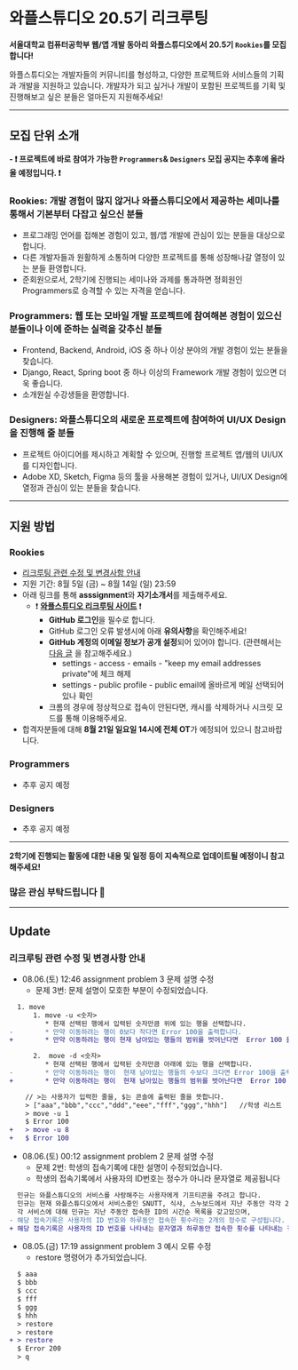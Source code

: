 # 와플스튜디오 20.5기 리크루팅

**서울대학교 컴퓨터공학부 웹/앱 개발 동아리 와플스튜디오에서 20.5기 `Rookies`를 모집합니다!**

와플스튜디오는 개발자들의 커뮤니티를 형성하고, 다양한 프로젝트와 서비스들의 기획과 개발을 지원하고 있습니다. 개발자가 되고 싶거나 개발이 포함된 프로젝트를 기획 및 진행해보고 싶은 분들은 얼마든지 지원해주세요!

<hr/>

## 모집 단위 소개

**- ❗ 프로젝트에 바로 참여가 가능한 `Programmers`& `Designers` 모집 공지는 추후에 올라올 예정입니다. ❗**

### Rookies: 개발 경험이 많지 않거나 와플스튜디오에서 제공하는 세미나를 통해서 기본부터 다잡고 싶으신 분들
* 프로그래밍 언어를 접해본 경험이 있고, 웹/앱 개발에 관심이 있는 분들을 대상으로 합니다.
* 다른 개발자들과 원활하게 소통하며 다양한 프로젝트를 통해 성장해나갈 열정이 있는 분들 환영합니다.
* 준회원으로서, 2학기에 진행되는 세미나와 과제를 통과하면 정회원인 Programmers로 승격할 수 있는 자격을 얻습니다.

### Programmers: 웹 또는 모바일 개발 프로젝트에 참여해본 경험이 있으신 분들이나 이에 준하는 실력을 갖추신 분들
* Frontend, Backend, Android, iOS 중 하나 이상 분야의 개발 경험이 있는 분들을 찾습니다.
* Django, React, Spring boot 중 하나 이상의 Framework 개발 경험이 있으면 더욱 좋습니다.
* 소개원실 수강생들을 환영합니다.

### Designers: 와플스튜디오의 새로운 프로젝트에 참여하여 UI/UX Design을 진행해 줄 분들
* 프로젝트 아이디어를 제시하고 계획할 수 있으며, 진행할 프로젝트 앱/웹의 UI/UX를 디자인합니다.
* Adobe XD, Sketch, Figma 등의 툴을 사용해본 경험이 있거나, UI/UX Design에 열정과 관심이 있는 분들을 찾습니다.

<hr/>

## 지원 방법

### Rookies
* [리크루팅 관련 수정 및 변경사항 안내](#Update)
* 지원 기간: 8월 5일 (금)  ~ 8월 14일 (일) 23:59
* 아래 링크를 통해 **asssignment**와 **자기소개서**를 제출해주세요.
  * ❗ **[와플스튜디오 리크루팅 사이트](https://recruit.wafflestudio.com/)** ❗
    * **GitHub 로그인**을 필수로 합니다.
    * GitHub 로그인 오류 발생시에 아래 **유의사항**을 확인해주세요!
    * **GitHub 계정의 이메일 정보가 공개 설정**되어 있어야 합니다. (관련해서는 [다음 글](https://ssimplay.tistory.com/713) 을 참고해주세요.)
      * settings - access - emails - "keep my email addresses private"에 체크 해제
      * settings - public profile - public email에 올바르게 메일 선택되어있나 확인
    * 크롬의 경우에 정상적으로 접속이 안된다면, 캐시를 삭제하거나 시크릿 모드를 통해 이용해주세요.
* 합격자분들에 대해 **8월 21일 일요일 14시에 전체 OT**가 예정되어 있으니 참고바랍니다.

### Programmers
* 추후 공지 예정

### Designers
* 추후 공지 예정

<hr/>

**2학기에 진행되는 활동에 대한 내용 및 일정 등이 지속적으로 업데이트될 예정이니 참고해주세요!**

### 많은 관심 부탁드립니다 🥰

<hr/>

## Update
### 리크루팅 관련 수정 및 변경사항 안내

* 08.06.(토) 12:46 assignment problem 3 문제 설명 수정
  * 문제 3번: 문제 설명이 모호한 부분이 수정되었습니다.

```diff
  1. move
      1. move -u <숫자>
         * 현재 선택된 행에서 입력된 숫자만큼 위에 있는 행을 선택합니다.
-        * 만약 이동하려는 행이 0보다 작다면 Error 100을 출력합니다.
+        * 만약 이동하려는 행이 현재 남아있는 행들의 범위를 벗어난다면  Error 100 을 출력합니다.

      2.  move -d <숫자>
         * 현재 선택된 행에서 입력된 숫자만큼 아래에 있는 행을 선택합니다.
-        * 만약 이동하려는 행이  현재 남아있는 행들의 수보다 크다면 Error 100을 출력합니다.
+        * 만약 이동하려는 행이  현재 남아있는 행들의 범위를 벗어난다면  Error 100 을 출력합니다.
```

```diff
    // >는 사용자가 입력한 줄을, $는 콘솔에 출력된 줄을 뜻합니다.
    > ["aaa","bbb","ccc","ddd","eee","fff","ggg","hhh"]   //학생 리스트
    > move -u 1
    $ Error 100
+   > move -u 8
+   $ Error 100
```

* 08.06.(토) 00:12 assignment problem 2 문제 설명 수정 
  * 문제 2번: 학생의 접속기록에 대한 설명이 수정되었습니다.
  * 학생의 접속기록에서 사용자의 ID번호는 정수가 아니라 문자열로 제공됩니다

```diff
  민규는 와플스튜디오의 서비스를 사랑해주는 사용자에게 기프티콘을 주려고 합니다. 
  민규는 현재 와플스튜디오에서 서비스중인 SNUTT, 식샤, 스누보드에서 지난 주동안 각각 20번 이상 접속한 사용자의 ID를 알고 싶습니다. 
  각 서비스에 대해 민규는 지난 주동안 접속한 ID의 시간순 목록을 갖고있으며, 
- 해당 접속기록은 사용자의 ID 번호와 하루동안 접속한 횟수라는 2개의 정수로 구성됩니다. 
+ 해당 접속기록은 사용자의 ID 번호를 나타내는 문자열과 하루동안 접속한 횟수를 나타내는 정수로 구성로 구성됩니다.
```

* 08.05.(금) 17:19 assignment problem 3 예시 오류 수정
    * restore 명령어가 추가되었습니다.
```diff
  $ aaa
  $ bbb
  $ ccc
  $ fff
  $ ggg
  $ hhh
  > restore
  > restore
+ > restore
  $ Error 200
  > q
```
